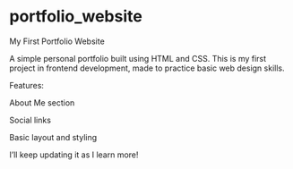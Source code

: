 # portfolio_website


My First Portfolio Website

A simple personal portfolio built using HTML and CSS.
This is my first project in frontend development, made to practice basic web design skills.

Features:

About Me section

Social links

Basic layout and styling


I’ll keep updating it as I learn more!




